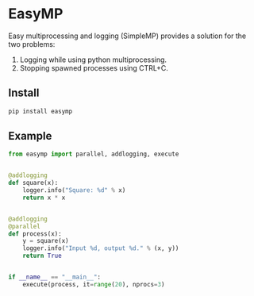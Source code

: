 # EasyMP
Easy multiprocessing and logging (SimpleMP) provides a solution for the two problems:
1. Logging while using python multiprocessing.
2. Stopping spawned processes using CTRL+C.

## Install
```bash
pip install easymp 
```

## Example
```python
from easymp import parallel, addlogging, execute


@addlogging
def square(x):
    logger.info("Square: %d" % x)
    return x * x


@addlogging
@parallel
def process(x):
    y = square(x)
    logger.info("Input %d, output %d." % (x, y))
    return True


if __name__ == "__main__":
    execute(process, it=range(20), nprocs=3)
```
